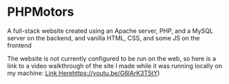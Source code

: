 # PHPMotors
A full-stack website created using an Apache server, PHP, and a MySQL server on the backend, and vanilla HTML, CSS, and some JS on the frontend

The website is not currently configured to be run on the web, so here is a link to a video walkthrough of the site I made while it was running locally on my machine: [Link Here](https://youtu.be/G6lArK3T5tY)https://youtu.be/G6lArK3T5tY)
